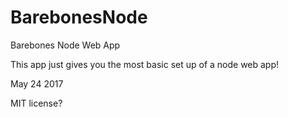 # BarebonesNode
Barebones Node Web App

This app just gives you the most basic set up of a node web app!

May 24 2017


MIT license?
